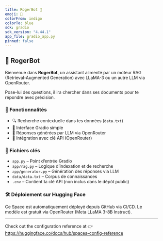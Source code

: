 ```yaml
---
title: RogerBot 🤖
emoji: 🤖
colorFrom: indigo
colorTo: blue
sdk: gradio
sdk_version: "4.44.1"
app_file: gradio_app.py
pinned: false
---
```


## 🤖 RogerBot

Bienvenue dans **RogerBot**, un assistant alimenté par un moteur RAG (Retrieval-Augmented Generation) avec LLaMA-3 ou un autre LLM via OpenRouter.

Pose-lui des questions, il ira chercher dans ses documents pour te répondre avec précision.

### 🚀 Fonctionnalités

- 🔍 Recherche contextuelle dans tes données (`data.txt`)
- 💬 Interface Gradio simple
- 🧠 Réponses générées par LLM via OpenRouter
- 🔐 Intégration avec clé API (OpenRouter)

### 📁 Fichiers clés

- `app.py` – Point d’entrée Gradio
- `app/rag.py` – Logique d’indexation et de recherche
- `app/generator.py` – Génération des réponses via LLM
- `data/data.txt` – Corpus de connaissances
- `.env` – Contient ta clé API (non inclus dans le dépôt public)

### 🛠️ Déploiement sur Hugging Face

Ce Space est automatiquement déployé depuis GitHub via CI/CD.
Le modèle est gratuit via OpenRouter (Meta LLaMA 3-8B Instruct).

---

Check out the configuration reference at 👉 https://huggingface.co/docs/hub/spaces-config-reference
